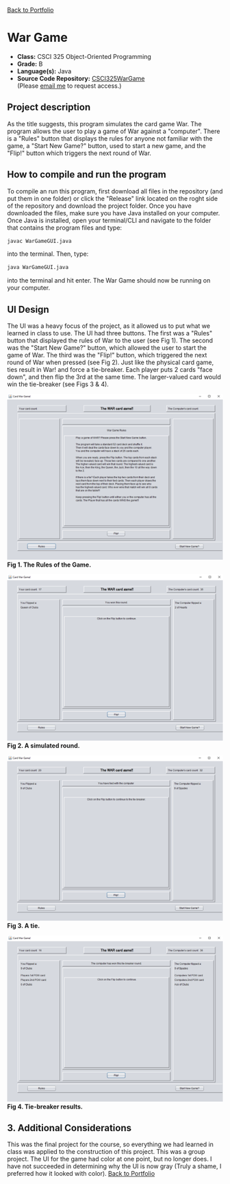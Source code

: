 [Back to Portfolio](./)

War Game
===============

-   **Class:** CSCI 325 Object-Oriented Programming
-   **Grade:** B
-   **Language(s):** Java
-   **Source Code Repository:** [CSCI325WarGame](https://github.com/DylanAKelly/CSCI325WarGame)  
    (Please [email me](mailto:dakelly@csustudent.net?subject=GitHub%20Access) to request access.)

## Project description

As the title suggests, this program simulates the card game War. The program allows the user to play a game of War against a "computer". There is a "Rules" button that displays the rules for anyone not familiar with the game, a "Start New Game?" button, used to start a new game, and the "Flip!" button which triggers the next round of War. 

## How to compile and run the program

To compile an run this program, first download all files in the repository (and put them in one folder) or click the "Release" link located on the roght side of the repository and download the project folder. Once you have downloaded the files, make sure you have Java installed on your computer. Once Java is installed, open your terminal/CLI and navigate to the folder that contains the program files and type:

```bash
javac WarGameGUI.java
```
into the terminal. Then, type:
```bash
java WarGameGUI.java
```
into the terminal and hit enter. The War Game should now be running on your computer. 

## UI Design

The UI was a heavy focus of the project, as it allowed us to put what we learned in class to use. The UI had three buttons. The first was a "Rules" button that displayed the rules of War to the user (see Fig 1). The second was the "Start New Game?" button, which allowed the user to start the game of War. The third was the "Flip!" button, which triggered the next round of War when pressed (see Fig 2). Just like the physical card game, ties result in War! and force a tie-breaker. Each player puts 2 cards "face down", and then flip the 3rd at the same time. The larger-valued card would win the tie-breaker (see Figs 3 & 4).

![Rules](images/WarGameFig1.PNG)  
**Fig 1. The Rules of the Game.**

![Flip](images/WarGameFig2.PNG)  
**Fig 2. A simulated round.**

![War!](images/WarGameFig3.PNG)  
**Fig 3. A tie.**

![War! Winner](images/WarGameFig4.PNG)  
**Fig 4. Tie-breaker results.**

## 3. Additional Considerations
This was the final project for the course, so everything we had learned in class was applied to the construction of this project. This was a group project. The UI for the game had color at one point, but no longer does. I have not succeeded in determining why the UI is now gray (Truly a shame, I preferred how it looked with color).
[Back to Portfolio](./)
